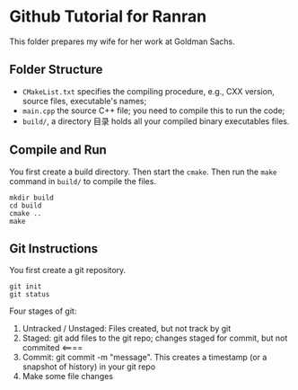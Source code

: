 # Github Tutorial for Ranran

This folder prepares my wife for her work at Goldman Sachs.

## Folder Structure

- `CMakeList.txt` specifies the compiling procedure, e.g., CXX version, source files, executable's names;
- `main.cpp` the source C++ file; you need to compile this to run the code;
- `build/`, a directory 目录 holds all your compiled binary executables files.

## Compile and Run

You first create a build directory. Then start the `cmake`. Then run the `make` command in `build/` to compile the files.
```
mkdir build
cd build
cmake ..
make
```

## Git Instructions

You first create a git repository.
```
git init 
git status
```

Four stages of git:
1. Untracked / Unstaged: Files created, but not track by git 
2. Staged: git add files to the git repo; changes staged for commit, but not commited <====
3. Commit: git commit -m "message". This creates a timestamp (or a snapshot of history) in your git repo
4. Make some file changes